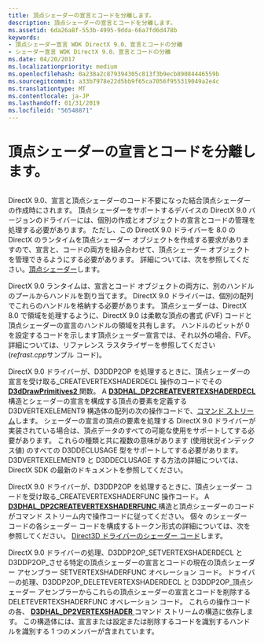 ```yaml
---
title: 頂点シェーダーの宣言とコードを分離します。
description: 頂点シェーダーの宣言とコードを分離します。
ms.assetid: 6da26a8f-553b-4995-9dda-66a7fd6d478b
keywords:
- 頂点シェーダー宣言 WDK DirectX 9.0、宣言とコードの分離
- シェーダー宣言 WDK DirectX 9.0、宣言とコードの分離
ms.date: 04/20/2017
ms.localizationpriority: medium
ms.openlocfilehash: 0a238a2c879394305c813f3b9ecb89084446559b
ms.sourcegitcommit: a33b7978e22d5bb9f65ca7056f955319049a2e4c
ms.translationtype: MT
ms.contentlocale: ja-JP
ms.lasthandoff: 01/31/2019
ms.locfileid: "56548871"
---
```

# <a name="separating-declarations-and-code-for-vertex-shaders"></a>頂点シェーダーの宣言とコードを分離します。


## <span id="ddk_separating_declarations_and_code_for_vertex_shaders_gg"></span><span id="DDK_SEPARATING_DECLARATIONS_AND_CODE_FOR_VERTEX_SHADERS_GG"></span>


DirectX 9.0、宣言と頂点シェーダーのコード不要になった結合頂点シェーダーの作成時にされます。 頂点シェーダーをサポートするデバイスの DirectX 9.0 バージョンのドライバーには、個別の作成とオブジェクトの宣言とコードの管理を処理する必要があります。 ただし、この DirectX 9.0 ドライバーを 8.0 の DirectX のランタイムを頂点シェーダー オブジェクトを作成する要求がありますので、宣言と、コードの両方を組み合わせて、頂点シェーダー オブジェクトを管理できるようにする必要があります。 詳細については、次を参照してください。[頂点シェーダー](vertex-shaders.md)します。

DirectX 9.0 ランタイムは、宣言とコード オブジェクトの両方に、別のハンドルのプールからハンドルを割り当てます。 DirectX 9.0 ドライバーは、個別の配列でこれらのハンドルを格納する必要があります。 頂点シェーダーは、DirectX 8.0 で領域を処理するように、DirectX 9.0 は柔軟な頂点の書式 (FVF) コードと頂点シェーダーの宣言のハンドルの領域を共有します。 ハンドルのビットが 0 を設定するコードを示します頂点シェーダー宣言では、それ以外の場合、FVF。 詳細については、リファレンス ラスタライザーを参照してください (*refrast.cpp*サンプル コード)。

DirectX 9.0 ドライバーが、D3DDP2OP を処理するときに、頂点シェーダーの宣言を受け取る\_CREATEVERTEXSHADERDECL 操作のコードでその[ **D3dDrawPrimitives2** ](https://msdn.microsoft.com/library/windows/hardware/ff544704)関数。 A [ **D3DHAL\_DP2CREATEVERTEXSHADERDECL** ](https://msdn.microsoft.com/library/windows/hardware/ff545480)構造とシェーダーの宣言を構成する頂点の要素を定義する D3DVERTEXELEMENT9 構造体の配列の次の操作コードで、[コマンド ストリーム](command-stream.md)します。 シェーダーの宣言の頂点の要素を処理する DirectX 9.0 ドライバーが実装されている場合は、頂点データのすべての可能な使用をサポートしてする必要があります。 これらの種類と共に複数の意味があります (使用状況インデックス値) のすべての D3DDECLUSAGE 型をサポートしてする必要があります。 D3DVERTEXELEMENT9 と D3DDECLUSAGE する方法の詳細については、DirectX SDK の最新のドキュメントを参照してください。

DirectX 9.0 ドライバーが、D3DDP2OP を処理するときに、頂点シェーダー コードを受け取る\_CREATEVERTEXSHADERFUNC 操作コード。 A [ **D3DHAL\_DP2CREATEVERTEXSHADERFUNC** ](https://msdn.microsoft.com/library/windows/hardware/ff545490)構造と頂点シェーダーのコードがコマンド ストリーム内で操作コードに従ってください。 個々 のシェーダー コードの各シェーダー コードを構成するトークン形式の詳細については、次を参照してください。 [Direct3D ドライバーのシェーダー コード](https://msdn.microsoft.com/library/windows/hardware/ff552855)します。

DirectX 9.0 ドライバーの処理、D3DDP2OP\_SETVERTEXSHADERDECL と D3DDP2OP\_させる特定の頂点シェーダーの宣言とコードの現在の頂点シェーダー アセンブラー SETVERTEXSHADERFUNC オペレーション コード。 ドライバーの処理、D3DDP2OP\_DELETEVERTEXSHADERDECL と D3DDP2OP\_頂点シェーダー アセンブラーからこれらの頂点シェーダーの宣言とコードを削除する DELETEVERTEXSHADERFUNC オペレーション コード。 これらの操作コードの各、 [ **D3DHAL\_DP2VERTEXSHADER** ](https://msdn.microsoft.com/library/windows/hardware/ff545925)コマンド ストリームの構造に依存します。 この構造体には、宣言または設定または削除するコードを識別するハンドルを識別する 1 つのメンバーが含まれています。

 

 





